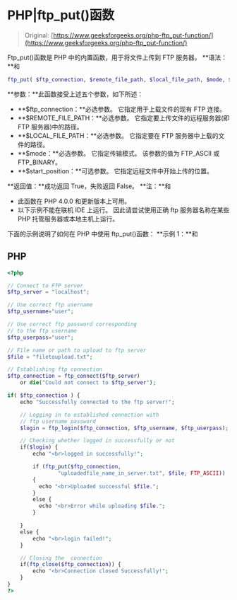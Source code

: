 # PHP|ftp_put()函数

> Original: [https://www.geeksforgeeks.org/php-ftp_put-function/](https://www.geeksforgeeks.org/php-ftp_put-function/)

Ftp_put()函数是 PHP 中的内置函数，用于将文件上传到 FTP 服务器。
**语法：**和

```php
ftp_put( $ftp_connection, $remote_file_path, $local_file_path, $mode, $start_position );
```

**参数：**此函数接受上述五个参数，如下所述：

*   **$ftp_connection：**必选参数。 它指定用于上载文件的现有 FTP 连接。
*   **$REMOTE_FILE_PATH：**必选参数。 它指定要上传文件的远程服务器(即 FTP 服务器)中的路径。
*   **$LOCAL_FILE_PATH：**必选参数。 它指定要在 FTP 服务器中上载的文件的路径。
*   **$mode：**必选参数。 它指定传输模式。 该参数的值为 FTP_ASCII 或 FTP_BINARY。
*   **$start_position：**可选参数。 它指定远程文件中开始上传的位置。

**返回值：**成功返回 True，失败返回 False。
**注：**和

*   此函数在 PHP 4.0.0 和更新版本上可用。
*   以下示例不能在联机 IDE 上运行。 因此请尝试使用正确 ftp 服务器名称在某些 PHP 托管服务器或本地主机上运行。

下面的示例说明了如何在 PHP 中使用 ftp_put()函数：
**示例 1：**和

## PHP

```php
<?php

// Connect to FTP server
$ftp_server = "localhost";

// Use correct ftp username
$ftp_username="user";

// Use correct ftp password corresponding
// to the ftp username
$ftp_userpass="user";

// File name or path to upload to ftp server
$file = "filetoupload.txt";

// Establishing ftp connection
$ftp_connection = ftp_connect($ftp_server)
    or die("Could not connect to $ftp_server");

if( $ftp_connection ) {
    echo "Successfully connected to the ftp server!";

    // Logging in to established connection with
    // ftp username password
    $login = ftp_login($ftp_connection, $ftp_username, $ftp_userpass);

    // Checking whether logged in successfully or not
    if($login) {
        echo "<br>logged in successfully!";

        if (ftp_put($ftp_connection,
                "uploadedfile_name_in_server.txt", $file, FTP_ASCII))
        {
          echo "<br>Uploaded successful $file.";
        }
        else {
          echo "<br>Error while uploading $file.";
        }

    }
    else {
        echo "<br>login failed!";
    }

    // Closing the  connection
    if(ftp_close($ftp_connection)) {
        echo "<br>Connection closed Successfully!";
    }
}
?>
```